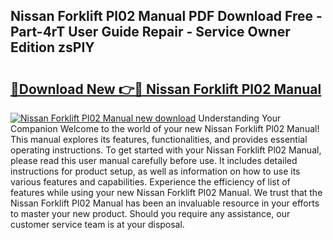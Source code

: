 ## Nissan Forklift Pl02 Manual PDF Download Free - Part-4rT User Guide Repair - Service Owner Edition zsPIY

# <h2><a href="http://bc82007.oget.top/?id=Nissan+Forklift+Pl02+Manual">🔗Download New 👉🔴 Nissan Forklift Pl02 Manual</a></h2>

[![Nissan Forklift Pl02 Manual new download](https://i.imgur.com/5g1atiW.png)](http://bc82007.oget.top/?id=Nissan+Forklift+Pl02+Manual)
Understanding Your Companion Welcome to the world of your new Nissan Forklift Pl02 Manual! This manual explores its features, functionalities, and provides essential operating instructions. To get started with your Nissan Forklift Pl02 Manual, please read this user manual carefully before use. It includes detailed instructions for product setup, as well as information on how to use its various features and capabilities. Experience the efficiency of list of features while using your new Nissan Forklift Pl02 Manual. We trust that the Nissan Forklift Pl02 Manual has been an invaluable resource in your efforts to master your new product. Should you require any assistance, our customer service team is at your disposal.
